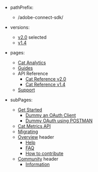 - pathPrefix:
    - /adobe-connect-sdk/

- versions:
    - [v2.0](/) selected
    - [v1.4](https://github.com/AdobeDocs/dev-site) 

- pages:
    - [Cat Analytics](/)
    - [Guides](/guides/)
    - API Reference
        - [Cat Reference v2.0](/api/index.md)
        - [Cat Reference v1.4](/api/1.4.md)
    - [Support](/support/)

- subPages:
    - [Get Started](/guides/) 
        - [Dummy an OAuth Client](/guides/dummy_oauth_client/) 
        - [Dummy OAuth using POSTMAN](/guides/dummy_using_postman/) 
    - [Cat Metrics API](/guides/dummy_metrics_api/) 
    - [Migrating](/guides/migrating/) 
    - [Overview](/support/) header
        - [Help](/support/) 
        - [FAQ](/support/FAQ/) 
        - [How to contribute](/support/contribute/) 
    - [Community](/support/community/) header
        - [Information](/support/community/) 
